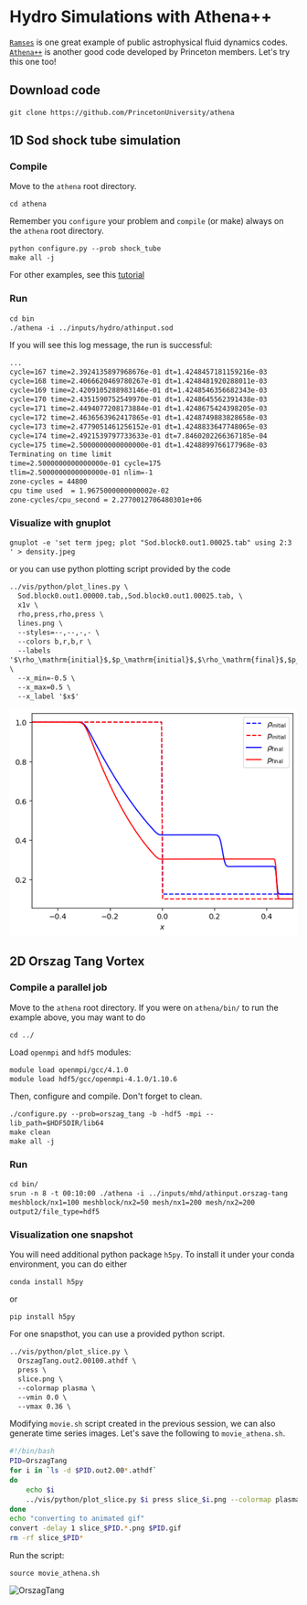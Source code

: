 # Hydro Simulations with Athena++

[`Ramses`](https://bitbucket.org/rteyssie/ramses) is one great example of public astrophysical fluid dynamics codes. 
[`Athena++`](https://github.com/PrincetonUniversity/athena) is another good code developed by Princeton members. Let's try this one too!

## Download code

```
git clone https://github.com/PrincetonUniversity/athena
```

## 1D Sod shock tube simulation

### Compile

Move to the `athena` root directory.

```
cd athena
```

Remember you `configure` your problem and `compile` (or make) always on the `athena` root directory.

```
python configure.py --prob shock_tube
make all -j
```

For other examples, see this [tutorial](https://github.com/PrincetonUniversity/athena/wiki/Tutorial)

### Run

```
cd bin
./athena -i ../inputs/hydro/athinput.sod
```

If you will see this log message, the run is successful:
```
...
cycle=167 time=2.3924135897968676e-01 dt=1.4248457181159216e-03
cycle=168 time=2.4066620469780267e-01 dt=1.4248481920288011e-03
cycle=169 time=2.4209105288983146e-01 dt=1.4248546356682343e-03
cycle=170 time=2.4351590752549970e-01 dt=1.4248645562391438e-03
cycle=171 time=2.4494077208173884e-01 dt=1.4248675424398205e-03
cycle=172 time=2.4636563962417865e-01 dt=1.4248749883828658e-03
cycle=173 time=2.4779051461256152e-01 dt=1.4248833647748065e-03
cycle=174 time=2.4921539797733633e-01 dt=7.8460202266367185e-04
cycle=175 time=2.5000000000000000e-01 dt=1.4248899766177968e-03
Terminating on time limit
time=2.5000000000000000e-01 cycle=175
tlim=2.5000000000000000e-01 nlim=-1
zone-cycles = 44800
cpu time used  = 1.9675000000000002e-02
zone-cycles/cpu_second = 2.2770012706480301e+06
```

### Visualize with gnuplot

```
gnuplot -e 'set term jpeg; plot "Sod.block0.out1.00025.tab" using 2:3 ' > density.jpeg
```

or you can use python plotting script provided by the code

```
../vis/python/plot_lines.py \
  Sod.block0.out1.00000.tab,,Sod.block0.out1.00025.tab, \
  x1v \
  rho,press,rho,press \
  lines.png \
  --styles=--,--,-,- \
  --colors b,r,b,r \
  --labels '$\rho_\mathrm{initial}$,$p_\mathrm{initial}$,$\rho_\mathrm{final}$,$p_\mathrm{final}$' \
  --x_min=-0.5 \
  --x_max=0.5 \
  --x_label '$x$'
```

![Sod](lines.png)

## 2D Orszag Tang Vortex

### Compile a parallel job

Move to the `athena` root directory. If you were on `athena/bin/` to run the example above, you may want to do

```
cd ../
```

Load `openmpi` and `hdf5` modules:

```
module load openmpi/gcc/4.1.0
module load hdf5/gcc/openmpi-4.1.0/1.10.6
```

Then, configure and compile. Don't forget to clean.

```
./configure.py --prob=orszag_tang -b -hdf5 -mpi --lib_path=$HDF5DIR/lib64
make clean
make all -j
```

### Run

```
cd bin/
srun -n 8 -t 00:10:00 ./athena -i ../inputs/mhd/athinput.orszag-tang meshblock/nx1=100 meshblock/nx2=50 mesh/nx1=200 mesh/nx2=200 output2/file_type=hdf5 
```

### Visualization one snapshot

You will need additional python package `h5py`. To install it under your conda environment, you can do either

```
conda install h5py
```

or

```
pip install h5py
```

For one snapsthot, you can use a provided python script. 

```
../vis/python/plot_slice.py \
  OrszagTang.out2.00100.athdf \
  press \
  slice.png \
  --colormap plasma \
  --vmin 0.0 \
  --vmax 0.36 \
```

Modifying `movie.sh` script created in the previous session, we can also generate time series images. Let's save the following to `movie_athena.sh`.

```sh
#!/bin/bash
PID=OrszagTang
for i in `ls -d $PID.out2.00*.athdf`
do
    echo $i
    ../vis/python/plot_slice.py $i press slice_$i.png --colormap plasma --vmin 0.0 --vmax 0.36 
done
echo "converting to animated gif"
convert -delay 1 slice_$PID.*.png $PID.gif
rm -rf slice_$PID*
```

Run the script:

```
source movie_athena.sh
```

![OrszagTang](OrszagTang.gif)

